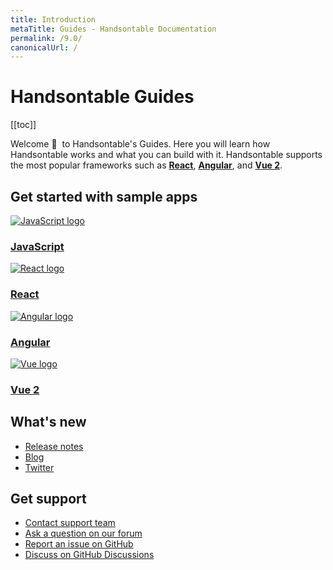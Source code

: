 ```yaml
---
title: Introduction
metaTitle: Guides - Handsontable Documentation
permalink: /9.0/
canonicalUrl: /
---
```


# Handsontable Guides

[[toc]]

Welcome 👋&nbsp; to Handsontable's Guides. Here you will learn how Handsontable works and what you can build with it. Handsontable supports the most popular frameworks such as **[React](@/guides/integrate-with-react/react-simple-example.md)**, **[Angular](@/guides/integrate-with-angular/angular-simple-example.md)**, and **[Vue 2](@/guides/integrate-with-vue/vue-simple-example.md)**.

## Get started with sample apps

<div class="row-items-container">
    <a href="https://handsontable.com/demo" class="row-item">
     <img class="integration-framework-logo" src="/docs/9.0/img/pages/introduction/javascript.svg" alt="JavaScript logo" />
     <h3>JavaScript</h3>
    </a>

   <a href="/docs/9.0/react-simple-example" class="row-item">
   <img class="integration-framework-logo" src="/docs/9.0/img/pages/introduction/react.svg" alt="React logo" />
    <h3>React</h3>
   </a>

   <a href="/docs/9.0/angular-simple-example" class="row-item">
    <img class="integration-framework-logo" src="/docs/9.0/img/pages/introduction/angular.svg" alt="Angular logo" />
    <h3>Angular</h3>
   </a>

   <a href="/docs/9.0/vue-simple-example" class="row-item">
    <img class="integration-framework-logo" src="/docs/9.0/img/pages/introduction/vue.svg" alt="Vue logo" />
    <h3>Vue 2</h3>
   </a>
</div>

## What's new

- [Release notes](@/guides/upgrade-and-migration/release-notes.md)
- [Blog](https://handsontable.com/blog)
- [Twitter](https://twitter.com/handsontable)

## Get support

- [Contact support team](https://handsontable.com/contact?category=technical_support)
- [Ask a question on our forum](https://forum.handsontable.com)
- [Report an issue on GitHub](https://github.com/handsontable/handsontable/issues)
- [Discuss on GitHub Discussions](https://github.com/handsontable/handsontable/discussions)
